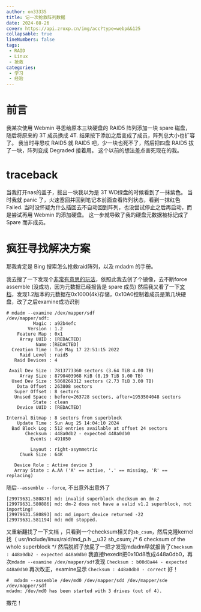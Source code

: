 ```yaml
---
author: on33335
title: 记一次抢救阵列数据
date: 2024-08-26
cover: https://api.zroxp.cn/img/acc?type=webp&&125
collapsable: true
lineNumbers: false
tags:
 - RAID
 - Linux
 - 抢救
categories: 
 - 学习
 - 经验
---  
```


# 前言

我某次使用 Webmin 寻思给原本三块硬盘的 RAID5 阵列添加一块 spare 磁盘，随后将原来的 3T 成员换成 4T. 结果按下添加之后变成了成员，阵列总大小也扩容了。
我当时寻思哎 RAID5 就 RAID5 吧，少一块也死不了，然后把四盘 RAID5 拔了一块，阵列变成 Degraded 接着用。
这个以前的想法差点害死现在的我。

# traceback

当我打开nas的盖子，拔出一块我以为是 3T WD绿盘的时候看到了一抹紫色。
当时我就 panic 了，火速塞回并回到笔记本前面查看阵列状态，看到一抹红色 Failed.
当时没怀疑为什么插回去不自动回到阵列，也没尝试停止之后再启动，而是尝试再用 Webmin 的添加硬盘。
这一步就导致了我的硬盘元数据被标记成了 Spare 而非成员。

# 疯狂寻找解决方案

那我肯定是 Bing 搜索怎么抢救raid阵列，以及 mdadm 的手册。

我去搜了一下发现个[非常有意思的玩法](https://raid.wiki.kernel.org/index.php/Recovering_a_damaged_RAID)，依照此我去创了个镜像，去不断force assemble (没成功，因为元数据已经报告是 spare 成员)
然后我又看了一下[文档](https://raid.wiki.kernel.org/index.php/RAID_superblock_formats)，发现1.2版本的元数据在0x1000(4k)存储，0x10A0控制着成员是第几块硬盘，改了之后examine成功识别
```
# mdadm --examine /dev/mapper/sdf
/dev/mapper/sdf:
          Magic : a92b4efc
        Version : 1.2
    Feature Map : 0x1
     Array UUID : [REDACTED]
           Name :[REDACTED]
  Creation Time : Tue May 17 22:51:15 2022
     Raid Level : raid5
   Raid Devices : 4

 Avail Dev Size : 7813773360 sectors (3.64 TiB 4.00 TB)
     Array Size : 8790403968 KiB (8.19 TiB 9.00 TB)
  Used Dev Size : 5860269312 sectors (2.73 TiB 3.00 TB)
    Data Offset : 263808 sectors
   Super Offset : 8 sectors
   Unused Space : before=263728 sectors, after=1953504048 sectors
          State : clean
    Device UUID : [REDACTED]

Internal Bitmap : 8 sectors from superblock
    Update Time : Sun Aug 25 14:04:10 2024
  Bad Block Log : 512 entries available at offset 24 sectors
       Checksum : 448a0db2 - expected 448a0db0
         Events : 491050

         Layout : right-asymmetric
     Chunk Size : 64K

   Device Role : Active device 3
   Array State : A.AA ('A' == active, '.' == missing, 'R' == replacing)
```

随后`--assemble --force`, 不出意外出意外了

```
[29979631.580878] md: invalid superblock checksum on dm-2
[29979631.580886] md: dm-2 does not have a valid v1.2 superblock, not importing!
[29979631.580893] md: md_import_device returned -22
[29979631.581194] md: md0 stopped.
```

又重新翻找了一下文档
，只看到一个checksum相关的`sb_csum`，然后克隆kernel找（
usr/include/linux/raid/md_p.h
__u32 sb_csum;  /*  6 checksum of the whole superblock        */
然后脱裤子放屁了一把才发现mdadm早就报告了`Checksum : 448a0db2 - expected 448a0db0`
我直接hexedit把0x10d8改成448a0db0，再次`mdadm --examine /dev/mapper/sdf`发现
`Checksum : b00d8a44 - expected 448a0db0`
再次改正，examine显示
`Checksum : 448a0db0 - correct`
好！

```
#  mdadm --assemble /dev/md0 /dev/mapper/sdd /dev/mapper/sde /dev/mapper/sdf
mdadm: /dev/md0 has been started with 3 drives (out of 4).
```

撒花！

